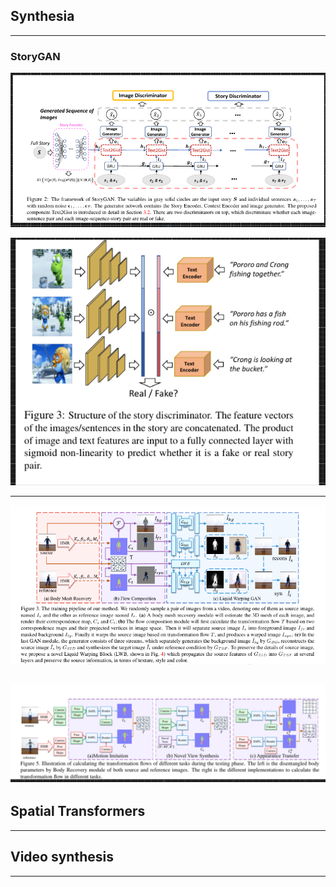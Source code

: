 ## Synthesia

---
### StoryGAN 


![](2020-07-22-00-51-46.png)

![](2020-07-22-00-53-06.png)

---

![](2020-07-22-01-46-01.png)

![](2020-07-22-01-46-31.png)
---

## Spatial Transformers
---

## Video synthesis
---
